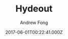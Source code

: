 ---
title: Hydeout
github: https://github.com/fongandrew/hydeout
demo: https://fongandrew.github.io/hydeout/
author: Andrew Fong
ssg:
  - Jekyll
cms:
  - Markdown
date: 2017-06-01T00:22:41.000Z
description: A refreshed version of Hyde for Jekyll 3.x
draft: true
publish_date: '2017-06-01T00:22:41Z'
update_date: '2021-02-02T18:44:30Z'
github_star: 539
github_fork: 723
---